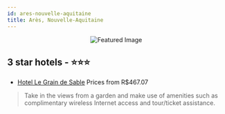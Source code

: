 ```yaml
---
id: ares-nouvelle-aquitaine
title: Arès, Nouvelle-Aquitaine
---
```


<center><img src="https://i.travelapi.com/hotels/13000000/12790000/12785200/12785144/1d3ae5ce_z.jpg" alt="Featured Image" /></center>


##  3 star hotels - ⭐️⭐️⭐️

-    [Hotel Le Grain de Sable](https://us.hurb.com/hotels/ares/hotel-le-grain-de-sable-JNP-JP212994?cmp=18055) Prices from R$467.07
   > Take in the views from a garden and make use of amenities such as complimentary wireless Internet access and tour/ticket assistance.
